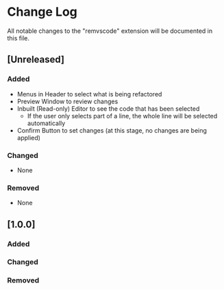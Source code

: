 # Change Log

All notable changes to the "remvscode" extension will be documented in this file.

## [Unreleased]

### Added

- Menus in Header to select what is being refactored
- Preview Window to review changes
- Inbuilt (Read-only) Editor to see the code that has been selected
    - If the user only selects part of a line, the whole line will be selected
      automatically
- Confirm Button to set changes (at this stage, no changes are being applied)

### Changed
- None

### Removed
- None

## [1.0.0]

### Added

### Changed

### Removed